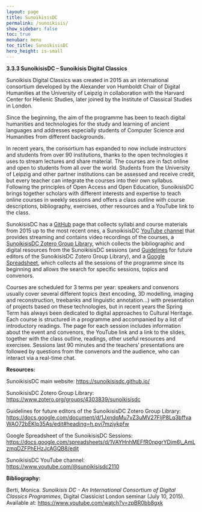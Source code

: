 ```yaml
---
layout: page
title: SunoikisisDC
permalink: /sunoikisis/
show_sidebar: false
toc: true
menubar: menu
toc_title: SunoikisisDC
hero_height: is-small
---
```



**3.3.3 SunoikisisDC – Sunoikisis Digital Classics**

Sunoikisis Digital Classics was created in 2015 as an international
consortium developed by the Alexander von Humboldt Chair of Digital
Humanities at the University of Leipzig in collaboration with the
Harvard Center for Hellenic Studies, later joined by the Institute of
Classical Studies in London.

Since the beginning, the aim of the programme has been to teach digital
humanities and technologies for the study and learning of ancient
languages and addresses especially students of Computer Science and
Humanities from different backgrounds.

In recent years, the consortium has expanded to now include instructors
and students from over 90 institutions, thanks to the open technologies
it uses to stream lectures and share material. The courses are in fact
online and open to students from all over the world. Students from the
University of Leipzig and other partner institutions can be assessed and
receive credit, but every teacher can integrate the courses into their
own syllabus. Following the principles of Open Access and Open
Education, SunoikisisDC brings together scholars with different
interests and expertise to teach online courses in weekly sessions and
offers a class outline with course descriptions, bibliography,
exercises, other resources and a YouTube link to the class.

SunokisisDC has a [<u>GitHub</u>](https://sunoikisisdc.github.io/) page
that collects syllabi and course materials from 2015 up to the most
recent ones, a SunoikisisDC [<u>YouTube
channel</u>](https://www.youtube.com/@sunoikisisdc2110) that provides
streaming and contains video recordings of the courses, a
[<u>SunoikisisDC Zotero Group
Library</u>](https://www.zotero.org/groups/4303839/sunoikisisdc), which
collects the bibliographic and digital resources from the SunoikisisDC
sessions (and
[<u>Guidelines</u>](https://docs.google.com/document/d/1JxndqMu7vZ3uMV27FljP8Lq3bffvaWAO72bEKlp35As/edit#heading=h.pvj7mzjykpfw)
for future editors of the SunoikisisDC Zotero Group Library), and a
[<u>Google
Spreadsheet</u>](https://docs.google.com/spreadsheets/d/1VAYHnhMEFfR0npgrYDjm6_AmLzmqDZFPhEHzJcAGQB8/edit),
which collects all the sessions of the programme since its beginning and
allows the search for specific sessions, topics and convenors.

Courses are scheduled for 3 terms per year: speakers and convenors
usually cover several different topics (text encoding, 3D modelling,
imaging and reconstruction, treebanks and linguistic annotation...) with
presentation of projects based on these technologies, but in recent
years the Spring Term has always been dedicated to digital approaches to
Cultural Heritage. Each course is structured in a programme and
accompanied by a list of introductory readings. The page for each
session includes information about the event and convenors, the YouTube
link and a link to the slides, together with the class outline,
readings, other useful resources and exercises. Sessions last 90 minutes
and the teachers’ presentations are followed by questions from the
convenors and the audience, who can interact via a real-time chat.

**Resources:**

SunoikisisDC main website:
[<u>https://sunoikisisdc.github.io/</u>](https://sunoikisisdc.github.io/)

SunoikisisDC Zotero Group Library:
[<u>https://www.zotero.org/groups/4303839/sunoikisisdc</u>](https://www.zotero.org/groups/4303839/sunoikisisdc)

Guidelines for future editors of the SunoikisisDC Zotero Group Library:
[<u>https://docs.google.com/document/d/1JxndqMu7vZ3uMV27FljP8Lq3bffvaWAO72bEKlp35As/edit#heading=h.pvj7mzjykpfw</u>](https://docs.google.com/document/d/1JxndqMu7vZ3uMV27FljP8Lq3bffvaWAO72bEKlp35As/edit#heading=h.pvj7mzjykpfw)

Google Spreadsheet of the SunoikisisDC Sessions:
[<u>https://docs.google.com/spreadsheets/d/1VAYHnhMEFfR0npgrYDjm6\_AmLzmqDZFPhEHzJcAGQB8/edit</u>](https://docs.google.com/spreadsheets/d/1VAYHnhMEFfR0npgrYDjm6_AmLzmqDZFPhEHzJcAGQB8/edit)

SunoikisisDC YouTube channel:
[<u>https://www.youtube.com/@sunoikisisdc2110</u>](https://www.youtube.com/@sunoikisisdc2110)

**Bibliography:**

Berti, Monica. *Sunoikisis DC - An International Consortium of
Digital Classics Programmes*, Digital Classicist London seminar (July
10, 2015). Available at:
[<u>https://www.youtube.com/watch?v=zpBR0bb8gxk</u>](https://www.youtube.com/watch?v=zpBR0bb8gxk)
